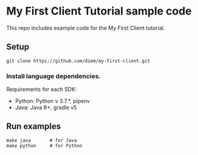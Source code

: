 # My First Client Tutorial sample code
This repo includes example code for the My First Client tutorial.

## Setup

```
git clone https://github.com/diem/my-first-client.git
```

### Install language dependencies.

Requirements for each SDK:

* Python: Python v 3.7.*, pipenv
* Java: Java 8+, gradle v5

## Run examples

```
make java		# for Java
make python		# for Python
```
